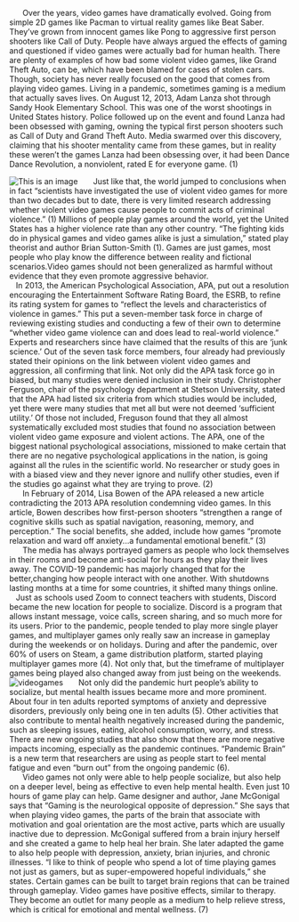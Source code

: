 &nbsp;&nbsp;&nbsp;&nbsp;&nbsp;&nbsp;Over the years, video games have dramatically evolved. Going from simple 2D games like Pacman to virtual reality games like Beat Saber. They’ve grown from innocent games like Pong to aggressive first person shooters like Call of Duty. People have always argued the effects of gaming and questioned if video games were actually bad for human health. There are plenty of examples of how bad some violent video games, like Grand Theft Auto, can be, which have been blamed for cases of stolen cars. Though, society has never really focused on the good that comes from playing video games. Living in a pandemic, sometimes gaming is a medium that actually saves lives. 
On August 12, 2013, Adam Lanza shot through Sandy Hook Elementary School. This was one of the worst shootings in United States history. Police followed up on the event and found Lanza had been obsessed with gaming, owning the typical first person shooters such as Call of Duty and Grand Theft Auto. Media swarmed over this discovery, claiming that his shooter mentality came from these games, but in reality these weren’t the games Lanza had been obsessing over, it had been Dance Dance Revolution, a nonviolent, rated E for everyone game. (1) <br>
  
  ![This is an image](https://i.ytimg.com/vi/qvQ3ndKfmmw/maxresdefault.jpg)
 &nbsp;&nbsp;&nbsp;&nbsp;&nbsp;&nbsp;Just like that, the world jumped to conclusions when in fact “scientists have investigated the use of violent video games for more than two decades but to date, there is very limited research addressing whether violent video games cause people to commit acts of criminal violence.” (1) Millions of people play games around the world, yet the United States has a higher violence rate than any other country. “The fighting kids do in physical games and video games alike is just a simulation,” stated play theorist and author Brian Sutton-Smith (1). Games are just games, most people who play know the difference between reality and fictional scenarios.Video games should not been generalized as harmful without evidence that they even promote aggressive behavior.</br>
&nbsp;&nbsp;&nbsp;In 2013, the American Psychological Association, APA, put out a resolution encouraging the Entertainment Software Rating Board, the ESRB, to refine its rating system for games to “reflect the levels and characteristics of violence in games.” This put a seven-member task force in charge of reviewing existing studies and conducting a few of their own to determine “whether video game violence can and does lead to real-world violence.” Experts and researchers since have claimed that the results of this are ‘junk science.’ Out of the seven task force members, four already had previously stated their opinions on the link between violent video games and aggression, all confirming that link. Not only did the APA task force go in biased, but many studies were denied inclusion in their study. Christopher Ferguson, chair of the psychology department at Stetson University, stated that the APA had listed six criteria from which studies would be included, yet there were many studies that met all but were not deemed ‘sufficient utility.’ Of those not included, Freguson found that they all almost systematically excluded most studies that found no association between violent video game exposure and violent actions. The APA, one of the biggest national psychological associations, missioned to make certain that there are no negative psychological applications in the nation, is going against all the rules in the scientific world. No researcher or study goes in with a biased view and they never ignore and nullify other studies, even if the studies go against what they are trying to prove. (2) </br>
	&nbsp;&nbsp;&nbsp;&nbsp;&nbsp;&nbsp;In February of 2014, Lisa Bowen of the APA released a new article contradicting the 2013 APA resolution condemning video games. In this article, Bowen describes how first-person shooters “strengthen a range of cognitive skills such as spatial navigation, reasoning, memory, and perception.” The social benefits, she added, include how games “promote relaxation and ward off anxiety...a fundamental emotional benefit.” (3) </br>
	&nbsp;&nbsp;&nbsp;&nbsp;&nbsp;&nbsp;The media has always portrayed gamers as people who lock themselves in their rooms and become anti-social for hours as they play their lives away. The COVID-19 pandemic has majorly changed that for the better,changing how people interact with one another. With shutdowns lasting months at a time for some countries, it shifted many things online. &nbsp;&nbsp;&nbsp;Just as schools used Zoom to connect teachers with students, Discord became the new location for people to socialize. Discord is a program that allows instant message, voice calls, screen sharing, and so much more for its users. Prior to the pandemic, people tended to play more single player games, and multiplayer games only really saw an increase in gameplay during the weekends or on holidays. During and after the pandemic, over 60% of users on Steam, a game distribution platform, started playing multiplayer games more (4). Not only that, but the timeframe of multiplayer games being played also changed away from just being on the weekends. </br>
	![videogames](https://2f35da97a9ad36d49db6-4d1987fef3a36cccd5478db4931039f0.ssl.cf3.rackcdn.com/assets/media/2020/03/SocialMedia_Americas_Covid19-Gaming_OG_1200x630.jpg)
	&nbsp;&nbsp;&nbsp;&nbsp;&nbsp;&nbsp;Not only did the pandemic hurt people’s ability to socialize, but mental health issues became more and more prominent. About four in ten adults reported symptoms of anxiety and depressive disorders, previously only being one in ten adults (5). Other activities that also contribute to mental health negatively increased during the pandemic, such as sleeping issues, eating, alcohol consumption, worry, and stress. There are new ongoing studies that also show that there are more negative impacts incoming, especially as the pandemic continues. “Pandemic Brain” is a new term that researchers are using as people start to feel mental fatigue and even “burn out” from the ongoing pandemic (6). </br>
	&nbsp;&nbsp;&nbsp;&nbsp;&nbsp;&nbsp;Video games not only were able to help people socialize, but also help on a deeper level, being as effective to even help mental health. Even just 10 hours of game play can help. Game designer and author, Jane McGonigal says that “Gaming is the neurological opposite of depression.” She says that when playing video games, the parts of the brain that associate with motivation and goal orientation are the most active, parts which are usually inactive due to depression. McGonigal suffered from a brain injury herself and she created a game to help heal her brain. She later adapted the game to also help people with depression, anxiety, brian injuries, and chronic illnesses. “I like to think of people who spend a lot of time playing games not just as gamers, but as super-empowered hopeful individuals,” she states. Certain games can be built to target brain regions that can be trained through gameplay. Video games have positive effects, similar to therapy. They become an outlet for many people as a medium to help relieve stress, which is critical for emotional and mental wellness. (7)</br>
